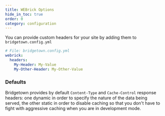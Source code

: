```yaml
---
title: WEBrick Options
hide_in_toc: true
order: 0
category: configuration
---
```


You can provide custom headers for your site by adding them to `bridgetown.config.yml`

```yaml
# File: bridgetown.config.yml
webrick:
  headers:
    My-Header: My-Value
    My-Other-Header: My-Other-Value
```

### Defaults

Bridgetown provides by default `Content-Type` and `Cache-Control` response
headers: one dynamic in order to specify the nature of the data being served,
the other static in order to disable caching so that you don't have to fight
with aggressive caching when you are in development mode.
